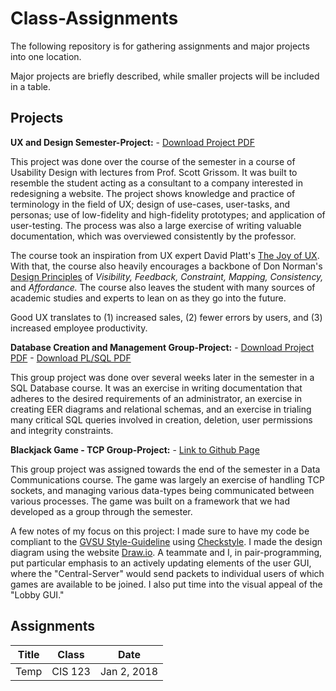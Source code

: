 # Class-Assignments

The following repository is for gathering assignments and major projects into one location.

Major projects are briefly described, while smaller projects will be included in a table.

## Projects

**UX and Design Semester-Project:** - [Download Project PDF](https://github.com/bmmurthum/Class-Assignments/raw/master/A%20Redesign%20of%20Brendonsweb.pdf)

This project was done over the course of the semester in a course of Usability Design with lectures from Prof. Scott Grissom. It was built to resemble the student acting as a consultant to a company interested in redesigning a website. The project shows knowledge and practice of terminology in the field of UX; design of use-cases, user-tasks, and personas; use of low-fidelity and high-fidelity prototypes; and application of user-testing. The process was also a large exercise of writing valuable documentation, which was overviewed consistently by the professor. 

The course took an inspiration from UX expert David Platt's [The Joy of UX](https://www.amazon.com/gp/product/013427671X/ref=as_li_tl?ie=UTF8&camp=1789&creative=9325&creativeASIN=013427671X&linkCode=as2&tag=rollingthun01-20&linkId=YVKN3DVRCGBMIBDT). With that, the course also heavily encourages a backbone of Don Norman's [Design Principles](https://www.csun.edu/science/courses/671/bibliography/preece.html) of *Visibility,* *Feedback,* *Constraint,* *Mapping,* *Consistency,* and *Affordance.* The course also leaves the student with many sources of academic studies and experts to lean on as they go into the future.

Good UX translates to (1) increased sales, (2) fewer errors by users, and (3) increased employee productivity. 

**Database Creation and Management Group-Project:** - [Download Project PDF](https://github.com/bmmurthum/Class-Assignments/raw/master/Project_submission.pdf) - [Download PL/SQL PDF](https://github.com/bmmurthum/Class-Assignments/raw/master/projectout.pdf)

This group project was done over several weeks later in the semester in a SQL Database course. It was an exercise in writing documentation that adheres to the desired requirements of an administrator, an exercise in creating EER diagrams and relational schemas, and an exercise in trialing many critical SQL queries involved in creation, deletion, user permissions and integrity constraints.

**Blackjack Game - TCP Group-Project:** - [Link to Github Page](https://github.com/bmmurthum/BlackJack-p2p)

This group project was assigned towards the end of the semester in a Data Communications course. The game was largely an exercise of handling TCP sockets, and managing various data-types being communicated between various processes. The game was built on a framework that we had developed as a group through the semester. 

A few notes of my focus on this project: I made sure to have my code be compliant to the [GVSU Style-Guideline](http://www.cis.gvsu.edu/java-coding-style-guide/) using [Checkstyle](http://checkstyle.sourceforge.net/). I made the design diagram using the website [Draw.io](https://www.draw.io/). A teammate and I, in pair-programming, put particular emphasis to an actively updating elements of the user GUI, where the "Central-Server" would send packets to individual users of which games are available to be joined. I also put time into the visual appeal of the "Lobby GUI."

## Assignments

| Title | Class | Date |
|:-----:|:-----:|:----:|
|Temp   |CIS 123| Jan 2, 2018|
